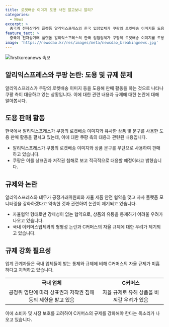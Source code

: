 ```yaml
---
title: 로켓배송 이미지 도용 사건 알고보니 알리?
categories:
  - News
excerpt: >
  중국계 전자상거래 플랫폼 알리익스프레스의 한국 입점업체가 쿠팡의 로켓배송 이미지를 도용해 판매하는 사실이 드러나, 쿠팡이 상표권과 저작권을 보호하기 위해 대응하고 있다. 일각에서는 C커머스의 자율규제만으로는 불공정 행위를 막기 어려우며, 국내 이커머스 업체와의 형평성 논란도 여전히 제기되고 있다. 앞서 알리익스프레스와 테무는 자율 제품 안전 협약을 맺었으나, 이러한 협약 형태로는 가품 및 유해상품 판매를 막을 수 없을 것으로 우려된다. 해당 사안은 C커머스의 규제 강화와 더불어 국내 이커머스업체와의 공정성 문제에 대한 심각한 논란을 불러일으키고 있다.
feature_text: >
  중국계 전자상거래 플랫폼 알리익스프레스의 한국 입점업체가 쿠팡의 로켓배송 이미지를 도용해 판매하는 사실이 드러나, 쿠팡이 상표권과 저작권을 보호하기 위해 대응하고 있다. 일각에서는 C커머스의 자율규제만으로는 불공정 행위를 막기 어려우며, 국내 이커머스 업체와의 형평성 논란도 여전히 제기되고 있다. 앞서 알리익스프레스와 테무는 자율 제품 안전 협약을 맺었으나, 이러한 협약 형태로는 가품 및 유해상품 판매를 막을 수 없을 것으로 우려된다. 해당 사안은 C커머스의 규제 강화와 더불어 국내 이커머스업체와의 공정성 문제에 대한 심각한 논란을 불러일으키고 있다.
image: 'https://newsdao.kr/res/images/meta/newsdao_breakingnews.jpg'
---
```


<p><img src="https://newsdao.kr/res/images/meta/newsdao_breakingnews.jpg" alt="firstkoreanews 속보" /></p>

<h2 data-ke-size="size26">알리익스프레스와 쿠팡 논란: 도용 및 규제 문제</h2>

<p data-ke-size="size16">알리익스프레스가 쿠팡의 로켓배송 이미지 등을 도용해 판매 활동을 하는 것으로 나타나 쿠팡 측이 대응하고 있는 상황입니다. 이에 대한 관련 내용과 규제에 대한 논란에 대해 알아봅시다.</p>

<h2 data-ke-size="size24">도용 판매 활동</h2>

<p data-ke-size="size16">한국에서 알리익스프레스가 쿠팡의 로켓배송 이미지와 유사한 상품 및 문구를 사용한 도용 판매 활동을 펼치고 있는데, 이에 대한 쿠팡 측의 대응과 관련된 내용입니다.</p>

<ul>
  <li>알리익스프레스가 쿠팡의 로켓배송 이미지와 상품 문구를 무단으로 사용하여 판매하고 있습니다.</li>
  <li>쿠팡은 이를 상표권과 저작권 침해로 보고 적극적으로 대응할 예정이라고 밝혔습니다.</li>
</ul>

<h2 data-ke-size="size24">규제와 논란</h2>

<p data-ke-size="size16">알리익스프레스와 테무가 공정거래위원회와 자율 제품 안전 협약을 맺고 자사 플랫폼 모니터링을 강화하겠다고 약속한 것과 관련하여 논란이 제기되고 있습니다.</p>

<ul>
  <li>자율협약 형태로만 강제성이 없는 협약으로, 상품의 유통을 통제하기 어려울 우려가 나오고 있습니다.</li>
  <li>국내 이커머스업체와의 형평성 논란과 C커머스의 자율 규제에 대한 우려가 제기되고 있습니다.</li>
</ul>

<h2 data-ke-size="size24">규제 강화 필요성</h2>

<p data-ke-size="size16">업계 관계자들은 국내 업체들이 받는 통제와 규제에 비해 C커머스의 자율 규제가 미흡하다고 지적하고 있습니다.</p>

<table>
  <tr>
    <td style="text-align: center; height: 17px;"><b>국내 업체</b></td>
    <td style="text-align: center; height: 17px;"><b>C커머스</b></td>
  </tr>
  <tr>
    <td style="text-align: center; height: 17px;">공정위 명단에 따라 상표권과 저작권 침해 등의 제한을 받고 있음</td>
    <td style="text-align: center; height: 17px;">자율 규제로 유해 상품을 비껴갈 우려가 있음</td>
  </tr>
</table>

<p data-ke-size="size16">이에 소비자 및 시장 보호를 고려하여 C커머스의 규제를 강화해야 한다는 목소리가 나오고 있습니다.</p>

